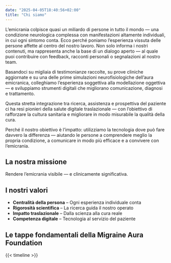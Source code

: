 ```yaml
---
date: "2025-04-05T18:40:56+02:00"
title: "Chi siamo"
---
```


L’emicrania colpisce quasi un miliardo di persone in tutto il mondo — una condizione neurologica complessa con manifestazioni altamente individuali, in cui ogni sintomo conta. Ecco perché poniamo l’esperienza vissuta delle persone affette al centro del nostro lavoro. Non solo informa i nostri contenuti, ma rappresenta anche la base di un dialogo aperto — al quale puoi contribuire con feedback, racconti personali o segnalazioni al nostro team.

Basandoci su migliaia di testimonianze raccolte, su prove cliniche aggiornate e su una delle prime simulazioni neurofisiologiche dell’aura emicranica, colleghiamo l’esperienza soggettiva alla modellazione oggettiva — e sviluppiamo strumenti digitali che migliorano comunicazione, diagnosi e trattamento.

Questa stretta integrazione tra ricerca, assistenza e prospettiva del paziente ci ha resi pionieri della salute digitale traslazionale — con l’obiettivo di rafforzare la cultura sanitaria e migliorare in modo misurabile la qualità della cura.

Perché il nostro obiettivo è l’impatto: utilizziamo la tecnologia dove può fare davvero la differenza — aiutando le persone a comprendere meglio la propria condizione, a comunicare in modo più efficace e a convivere con l’emicrania.

## La nostra missione

Rendere l’emicrania visibile — e clinicamente significativa.

## I nostri valori

- **Centralità della persona** – Ogni esperienza individuale conta
- **Rigorosità scientifica** – La ricerca guida il nostro operato
- **Impatto traslazionale** – Dalla scienza alla cura reale
- **Competenza digitale** – Tecnologia al servizio del paziente

## Le tappe fondamentali della Migraine Aura Foundation

{{< timeline >}}
